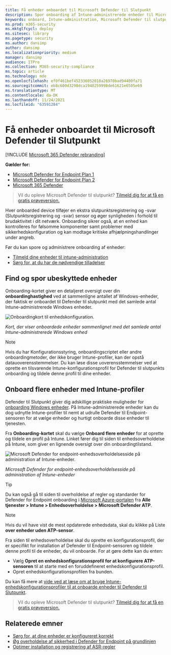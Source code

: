 ```yaml
---
title: Få enheder onboardet til Microsoft Defender til Slutpunkt
description: Spor onboarding af Intune-administrerede enheder til Microsoft Defender for Endpoint, og øg onboardinghastigheden.
keywords: onboard, Intune-administration, Microsoft Defender til slutpunkt, Microsoft Defender, Windows Defender, konfigurationsstyring
ms.prod: m365-security
ms.mktglfcycl: deploy
ms.sitesec: library
ms.pagetype: security
ms.author: dansimp
author: dansimp
ms.localizationpriority: medium
manager: dansimp
audience: ITPro
ms.collection: M365-security-compliance
ms.topic: article
ms.technology: mde
ms.openlocfilehash: ef0f461bef452336052018a26970bad94400fa71
ms.sourcegitcommit: eb8c600d3298dca1940259998de61621e6505e69
ms.translationtype: MT
ms.contentlocale: da-DK
ms.lasthandoff: 11/24/2021
ms.locfileid: "63591284"
---
```

# <a name="get-devices-onboarded-to-microsoft-defender-for-endpoint"></a>Få enheder onboardet til Microsoft Defender til Slutpunkt

[!INCLUDE [Microsoft 365 Defender rebranding](../../includes/microsoft-defender.md)]

**Gælder for:**
- [Microsoft Defender for Endpoint Plan 1](https://go.microsoft.com/fwlink/p/?linkid=2154037)
- [Microsoft Defender for Endpoint Plan 2](https://go.microsoft.com/fwlink/p/?linkid=2154037)
- [Microsoft 365 Defender](https://go.microsoft.com/fwlink/?linkid=2118804)

> Vil du opleve Microsoft Defender til slutpunkt? [Tilmeld dig for at få en gratis prøveversion.](https://signup.microsoft.com/create-account/signup?products=7f379fee-c4f9-4278-b0a1-e4c8c2fcdf7e&ru=https://aka.ms/MDEp2OpenTrial?ocid=docs-wdatp-onboardconfigure-abovefoldlink)

Hver onboarded device tilføjer en ekstra slutpunktsregistrering og -svar (Slutpunktsregistrering og -svar) sensor og øger synligheden i forhold til brudaktivitet i dit netværk. Onboarding sikrer også, at en enhed kan kontrolleres for følsomme komponenter samt problemer med sikkerhedskonfiguration og kan modtage kritiske afhjælpningshandlinger under angreb.

Før du kan spore og administrere onboarding af enheder:

- [Tilmeld dine enheder til intune-administration](configure-machines.md#enroll-devices-to-intune-management)
- [Sørg for, at du har de nødvendige tilladelser](configure-machines.md#obtain-required-permissions)

## <a name="discover-and-track-unprotected-devices"></a>Find og spor ubeskyttede enheder

Onboarding-kortet giver en detaljeret oversigt over din **onboardinghastighed** ved at sammenligne antallet af Windows-enheder, der faktisk er onboardet til Defender til slutpunkt med det samlede antal Intune-administrerede Windows enheder.

![Onboardingkort til enhedskonfiguration.](images/secconmgmt_onboarding_card.png)

*Kort, der viser onboardede enheder sammenlignet med det samlede antal Intune-administrerede Windows enhed*

> [!NOTE]
> Hvis du har Konfigurationsstyring, onboardingscriptet eller andre onboardingmetoder, der ikke bruger Intune-profiler, kan der opstå datauoverensstemmelser. Du kan løse disse uoverensstemmelser ved at oprette en tilsvarende Intune-konfigurationsprofil for Defender til slutpunkts onboarding og tildele denne profil til dine enheder.

## <a name="onboard-more-devices-with-intune-profiles"></a>Onboard flere enheder med Intune-profiler

Defender til Slutpunkt giver dig adskillige praktiske muligheder for [onboarding Windows enheder](onboard-configure.md). På Intune-administrerede enheder kan du dog udnytte Intune-profiler til nemt at udrulle Defender til Endpoint-sensoren for at vælge enheder og hurtigt onboarde disse enheder til tjenesten.

Fra **Onboarding-kortet** skal du vælge **Onboard flere enheder** for at oprette og tildele en profil på Intune. Linket fører dig til siden til enhedsoverholdelse på Intune, som giver en lignende oversigt over din onboardingtilstand.

![Microsoft Defender for endpoint-enhedsoverholdelsesside på administration af Intune-enheder.](images/secconmgmt_onboarding_1deviceconfprofile.png)

*Microsoft Defender for endpoint-enhedsoverholdelsesside på administration af Intune-enheder*

> [!TIP]
> Du kan også gå til siden til overholdelse af regler og standarder for Defender for Endpoint onboarding i [Microsoft Azure-portalen](https://portal.azure.com/) fra **Alle tjenester > Intune > Enhedsoverholdelse > Microsoft Defender ATP**.

> [!NOTE]
> Hvis du vil have vist de mest opdaterede enhedsdata, skal du klikke på Liste **over enheder uden ATP-sensor**.

Fra siden til enhedsoverholdelse skal du oprette en konfigurationsprofil, der er specifikt for installation af Defender til Endpoint-sensoren og tildele denne profil til de enheder, du vil onboarde. For at gøre dette kan du enten:

- Vælg **Opret en enhedskonfigurationsprofil for at konfigurere ATP-sensoren** til at starte med en foruddefineret enhedskonfigurationsprofil.
- Opret enhedskonfigurationsprofilen fra bunden.

Du kan få mere at [vide ved at læse om at bruge Intune-enhedskonfigurationsprofiler til at onboarde enheder til Defender til Slutpunkt](/intune/advanced-threat-protection#onboard-devices-by-using-a-configuration-profile).

> Vil du opleve Microsoft Defender til slutpunkt? [Tilmeld dig for at få en gratis prøveversion.](https://signup.microsoft.com/create-account/signup?products=7f379fee-c4f9-4278-b0a1-e4c8c2fcdf7e&ru=https://aka.ms/MDEp2OpenTrial?ocid=docs-wdatp-onboardconfigure-belowfoldlink)

## <a name="related-topics"></a>Relaterede emner

- [Sørg for, at dine enheder er konfigureret korrekt](configure-machines.md)
- [Øg overholdelse af sikkerhed i Defender for Endpoint på grundlinjen](configure-machines-security-baseline.md)
- [Optimer installation og registrering af ASR-regler](configure-machines-asr.md)
